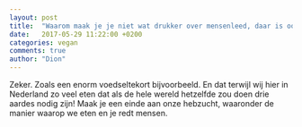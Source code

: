 ```yaml
---
layout: post
title:  "Waarom maak je je niet wat drukker over mensenleed, daar is ook heel veel van"
date:   2017-05-29 11:22:00 +0200
categories: vegan
comments: true
author: "Dion"
---
```


Zeker. Zoals een enorm voedseltekort bijvoorbeeld. En dat terwijl wij hier in Nederland zo veel eten dat als de hele wereld hetzelfde zou doen drie aardes nodig zijn! Maak je een einde aan onze hebzucht, waaronder de manier waarop we eten en je redt mensen.

